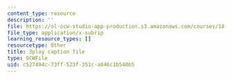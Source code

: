 ```yaml
---
content_type: resource
description: ''
file: https://ol-ocw-studio-app-production.s3.amazonaws.com/courses/18-01sc-single-variable-calculus-fall-2010/c527494c73ff523f351ca846c1b540b5_4Q37iOyBq44.srt
file_type: application/x-subrip
learning_resource_types: []
resourcetype: Other
title: 3play caption file
type: OCWFile
uid: c527494c-73ff-523f-351c-a846c1b540b5
---
```

